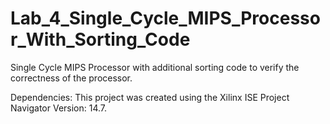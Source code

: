 # Lab_4_Single_Cycle_MIPS_Processor_With_Sorting_Code
Single Cycle MIPS Processor with additional sorting code to verify the correctness of the processor.

Dependencies: This project was created using the Xilinx ISE Project Navigator Version: 14.7.
